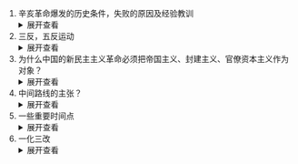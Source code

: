 <ol>
<li>辛亥革命爆发的历史条件，失败的原因及经验教训</li>
<details>
<summary>展开查看</summary>
<pre><code>
<ul>
<li>背景：①西方民主思想的进一步传播
②袁世凯定“孔教”为国教，新旧思潮发生激烈冲突
③要建立名副其实的资产阶级共和国</li>
<li>原因：①帝国主义不允许中国走资本主义道路
②已经沦为半殖民地半封建社会的中国不能走上资本主义道路
③资产阶级的软弱性和妥协性</li>
<li>教训：因为资产阶级的软弱性和两面性，辛亥革命是注定不能成功的，这也说明，在当时的特定历史条件下，资本主义的建国方案在中国是行不同的。所以先进的中国人需要新的探索，为中国谋求新的出路</li>
</ul>
</code></pre>
</details>
<li>三反，五反运动</li>
<details>
<summary>展开查看</summary>
<pre><code>
<ul>
<li>在党政机关中，反贪污，反浪费，反官僚主义</li>
<li>在私营工商业者中，反行贿，反偷税漏税，反盗骗国家财产，反偷工减料，反盗窃国家经济情报</li>
</ul>
</code></pre>
</details>
<li>为什么中国的新民主主义革命必须把帝国主义、封建主义、官僚资本主义作为对象？</li>
<details>
<summary>展开查看</summary>
<pre><code>
<ul>
<li>~,~,~是压在中国人民身上的三座大山，在北洋政府统治时期，中国的半殖民地半封建社会性质没有改变，不仅封建压迫继续存在，甚至还进一步加深了。新民主主义革命必须以他们为对象</li>
<li>反对帝国主义，打破外国的资本控制，是中国的新民主主义革命必须实现的首要任务</li>
<li>反对封建主义，进行彻底的土地制度的革命，是中国的新民主主义革命的一项重要任务</li>
<li>反对官僚资本主义、没收官僚资本归新民主主义国家所有，是中国新民主主义革命的一项重要任务</li>
</ul>
</code></pre>
</details>
<li>中间路线的主张？</li>
<details>
<summary>展开查看</summary>
<pre><code>
<ul>
<li>中间路线又称为第三条路线，是中国新民主主义革命时期一种要求以资产阶级为体，在中国建立资产阶级共和国的政治路线</li>
<li>主张：①坚持中华民族独立，把抗日战争进行到底，恢复领土主权完整，反对中途妥协
②结束国民党一党专政，建立联合政权
③实行民主政治，尊重学术自由，保护合法的言论出版集会结社
④实行两院制和三权分立制
⑤实行人民普选制度
⑥实行有限制的私有制度</li>
</ul>
</code></pre>
</details>
<li>一些重要时间点</li>
<details>
<summary>展开查看</summary>
<pre><code>
<ol>
<li>中共三大 1923.6</li>
<li>国共合作 1924.1-1927.7</li>
<li>四一二反革命政变 1927.4.2</li>
<li>南昌起义 1927.8.1</li>
<li>八七会议 1927.8.7</li>
<li>秋收起义 1927.9</li>
<li>九一八事变 1931</li>
<li>遵义会议 1935年1月</li>
<li>国共二次合作 1937-1946</li>
<li>皖南事变 1941</li>
<li>中共七大 1945.4-6</li>
<li>重庆谈判 1945.8</li>
</ol>
</code></pre>
</details>
<li>一化三改</li>
<details>
<summary>展开查看</summary>
<pre><code>
<ul>
<li>社会主义工业化，这是主体；国家逐步实现对农业，手工业，资本主义工商业的社会主义改造</li>
<li>一体两翼：主体任务是逐步实现社会主义工业化，两翼分别是对农业、手工业的社会主义改造以及对资本主义工商业的社会主义改造。主体和两翼是不可分离的整体</li>
</ul>
</code></pre>
</details>

</ol>